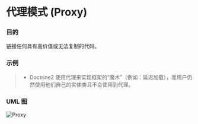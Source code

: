 # 代理模式 (Proxy)
### 目的
链接任何具有高价值或无法复制的代码。

### 示例
>+ Doctrine2 使用代理来实现框架的“魔术”（例如：延迟加载），而用户仍然使用他们自己的实体类且不会使用到代理。

### UML 图
![Proxy](https://raw.githubusercontent.com/qiujiafei123/DesignPatterns/master/Image/proxy.png)
